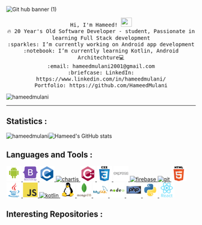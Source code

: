 <!-- <img src="https://user-images.githubusercontent.com/55029779/128985899-81d4fb98-2260-434a-96d5-39f8249484bf.png" height="450px" width="10px"> -->
![Git hub banner (1)](https://user-images.githubusercontent.com/55029779/128985899-81d4fb98-2260-434a-96d5-39f8249484bf.png)

<p align="center">
  <samp>
    Hi, I'm Hameed! <img src="https://github.com/TheDudeThatCode/TheDudeThatCode/blob/master/Assets/Hi.gif" width="29px" height="24px"> <br>
    🔥 20 Year's Old Software Developer - student, Passionate in learning Full Stack development  <br>
    :sparkles: I’m currently working on Android app development<br>
    :notebook: I’m currently learning Kotlin, Android Architechture💻<br>
    :email:	hameedmulani2001@gmail.com <br>
    :briefcase: LinkedIn: https://www.linkedin.com/in/hameedmulani/ <br>
                Portfolio: https://github.com/HameedMulani
   <p align="left"> <img src="https://komarev.com/ghpvc/?username=hameedmulani&label=Profile%20views&color=0e75b6&style=flat" alt="hameedmulani" /> </p>
       <!--     :art: Portfolio: https://saadpasta.github.io <br> -->
  </samp>
</p>
 <hr></hr>
<!-- 
<h3 align="center">A student, passionate in learning Full Stack development</h3> -->

<!-- <p align="left"> <img src="https://komarev.com/ghpvc/?username=hameedmulani&label=Profile%20views&color=0e75b6&style=flat" alt="hameedmulani" /> </p>

- 🔭 I’m currently working on **Travel Map app project in (NodeJs)**

- 🌱 I’m currently learning **full stack development**

- 👯 I’m looking to collaborate on **DSA Problem Solving**

- 👨‍💻 All of my projects are available at [https://github.com/HameedMulani](https://github.com/HameedMulani)

- 📫 How to reach me **hameedmulani2001@gmail.com**
 -->
<!-- <h3 align="left">Connect with me:</h3>
<p align="left">
<a href="https://www.linkedin.com/in/hameedmulani/" target="blank"><img align="center" src="https://raw.githubusercontent.com/rahuldkjain/github-profile-readme-generator/master/src/images/icons/Social/linked-in-alt.svg" alt="hameed mulani" height="30" width="40" /></a> -->
<!-- <a href="https://fb.com/hameed mulani" target="blank"><img align="center" src="https://raw.githubusercontent.com/rahuldkjain/github-profile-readme-generator/master/src/images/icons/Social/facebook.svg" alt="hameed mulani" height="30" width="40" /></a>
<a href="https://www.hackerrank.com/hameed mulani" target="blank"><img align="center" src="https://raw.githubusercontent.com/rahuldkjain/github-profile-readme-generator/master/src/images/icons/Social/hackerrank.svg" alt="hameed mulani" height="30" width="40" /></a>
<a href="https://www.leetcode.com/hameed mulani" target="blank"><img align="center" src="https://raw.githubusercontent.com/rahuldkjain/github-profile-readme-generator/master/src/images/icons/Social/leet-code.svg" alt="hameed mulani" height="30" width="40" /></a> -->
</p>

<h2>Statistics :</h2>
<p><img align="left" src="https://github-readme-stats.vercel.app/api/top-langs?username=hameedmulani&show_icons=true&theme=synthwave&locale=en&layout=compact" alt="hameedmulani" /></p>

![Hameed's GitHub stats](https://github-readme-stats.vercel.app/api?username=HameedMulani&show_icons=true&theme=synthwave&hide=contribs,prs)

<!-- <h2>Interesting Repositories :</h2> -->

<!-- <a href="https://github.com/HameedMulani/sorting_algorithm_visualiser" style="width:50%">
  <img align="center" src="https://github-readme-stats.vercel.app/api/pin/?username=HameedMulani&repo=sorting_algorithm_visualiser&theme=radical" />
</a>
<a href="https://github.com/HameedMulani/Jarvis-Virtual-assistant" style="width:50%">
  <img align="center" src="https://github-readme-stats.vercel.app/api/pin/?username=HameedMulani&repo=Jarvis-Virtual-assistant&theme=radical" />
</a> -->

<h2 align="left">Languages and Tools :</h2>
<p align="left"> <a href="https://developer.android.com" target="_blank"> <img src="https://raw.githubusercontent.com/devicons/devicon/master/icons/android/android-original-wordmark.svg" alt="android" width="40" height="40"/> </a> <a href="https://getbootstrap.com" target="_blank"> <img src="https://raw.githubusercontent.com/devicons/devicon/master/icons/bootstrap/bootstrap-plain-wordmark.svg" alt="bootstrap" width="40" height="40"/> </a> <a href="https://www.cprogramming.com/" target="_blank"> <img src="https://raw.githubusercontent.com/devicons/devicon/master/icons/c/c-original.svg" alt="c" width="40" height="40"/> </a> <a href="https://www.chartjs.org" target="_blank"> <img src="https://www.chartjs.org/media/logo-title.svg" alt="chartjs" width="40" height="40"/> </a> <a href="https://www.w3schools.com/cpp/" target="_blank"> <img src="https://raw.githubusercontent.com/devicons/devicon/master/icons/cplusplus/cplusplus-original.svg" alt="cplusplus" width="40" height="40"/> </a> <a href="https://www.w3schools.com/css/" target="_blank"> <img src="https://raw.githubusercontent.com/devicons/devicon/master/icons/css3/css3-original-wordmark.svg" alt="css3" width="40" height="40"/> </a> <a href="https://expressjs.com" target="_blank"> <img src="https://raw.githubusercontent.com/devicons/devicon/master/icons/express/express-original-wordmark.svg" alt="express" width="40" height="40"/> </a> <a href="https://firebase.google.com/" target="_blank"> <img src="https://www.vectorlogo.zone/logos/firebase/firebase-icon.svg" alt="firebase" width="40" height="40"/> </a> <a href="https://git-scm.com/" target="_blank"> <img src="https://www.vectorlogo.zone/logos/git-scm/git-scm-icon.svg" alt="git" width="40" height="40"/> </a> <a href="https://www.w3.org/html/" target="_blank"> <img src="https://raw.githubusercontent.com/devicons/devicon/master/icons/html5/html5-original-wordmark.svg" alt="html5" width="40" height="40"/> </a> <a href="https://www.java.com" target="_blank"> <img src="https://raw.githubusercontent.com/devicons/devicon/master/icons/java/java-original.svg" alt="java" width="40" height="40"/> </a> <a href="https://developer.mozilla.org/en-US/docs/Web/JavaScript" target="_blank"> <img src="https://raw.githubusercontent.com/devicons/devicon/master/icons/javascript/javascript-original.svg" alt="javascript" width="40" height="40"/> </a> <a href="https://kotlinlang.org" target="_blank"> <img src="https://www.vectorlogo.zone/logos/kotlinlang/kotlinlang-icon.svg" alt="kotlin" width="40" height="40"/> </a> <a href="https://www.linux.org/" target="_blank"> <img src="https://raw.githubusercontent.com/devicons/devicon/master/icons/linux/linux-original.svg" alt="linux" width="40" height="40"/> </a> <a href="https://www.mongodb.com/" target="_blank"> <img src="https://raw.githubusercontent.com/devicons/devicon/master/icons/mongodb/mongodb-original-wordmark.svg" alt="mongodb" width="40" height="40"/> </a> <a href="https://www.mysql.com/" target="_blank"> <img src="https://raw.githubusercontent.com/devicons/devicon/master/icons/mysql/mysql-original-wordmark.svg" alt="mysql" width="40" height="40"/> </a> <a href="https://nodejs.org" target="_blank"> <img src="https://raw.githubusercontent.com/devicons/devicon/master/icons/nodejs/nodejs-original-wordmark.svg" alt="nodejs" width="40" height="40"/> </a> <a href="https://www.php.net" target="_blank"> <img src="https://raw.githubusercontent.com/devicons/devicon/master/icons/php/php-original.svg" alt="php" width="40" height="40"/> </a> <a href="https://www.python.org" target="_blank"> <img src="https://raw.githubusercontent.com/devicons/devicon/master/icons/python/python-original.svg" alt="python" width="40" height="40"/> </a> <a href="https://reactjs.org/" target="_blank"> <img src="https://raw.githubusercontent.com/devicons/devicon/master/icons/react/react-original-wordmark.svg" alt="react" width="40" height="40"/> </a> </p>
<h2>Interesting Repositories :</h2>
